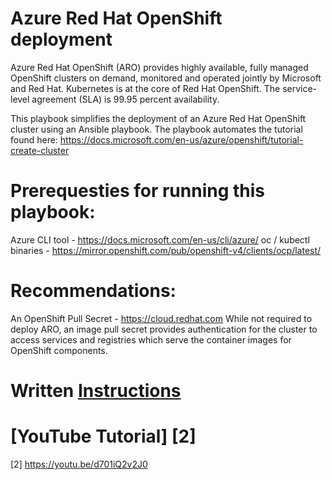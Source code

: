 # Azure Red Hat OpenShift deployment

Azure Red Hat OpenShift (ARO) provides highly available, fully managed OpenShift clusters on demand, monitored and operated jointly by Microsoft and Red Hat. Kubernetes is at the core of Red Hat OpenShift. The service-level agreement (SLA) is 99.95 percent availability.

This playbook simplifies the deployment of an Azure Red Hat OpenShift cluster using an Ansible playbook. The playbook automates the tutorial found here: https://docs.microsoft.com/en-us/azure/openshift/tutorial-create-cluster

# Prerequesties for running this playbook:

Azure CLI tool - https://docs.microsoft.com/en-us/cli/azure/
oc / kubectl binaries - https://mirror.openshift.com/pub/openshift-v4/clients/ocp/latest/

# Recommendations:
An OpenShift Pull Secret - https://cloud.redhat.com
While not required to deploy ARO, an image pull secret provides authentication for the cluster to access services and registries which serve the container images for OpenShift components.

# Written [Instructions][1]

[1]: https://github.com/ryannix123/aro_ansible/blob/main/Instructions.md

# [YouTube Tutorial] [2]

[2] https://youtu.be/d701iQ2v2J0






